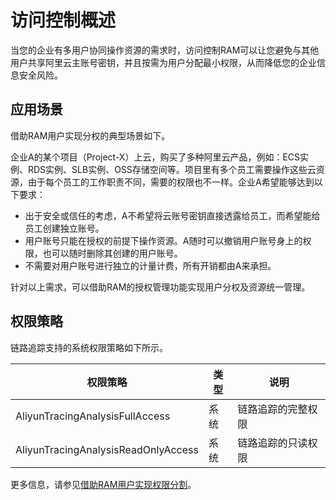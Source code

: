 # 访问控制概述

当您的企业有多用户协同操作资源的需求时，访问控制RAM可以让您避免与其他用户共享阿里云主账号密钥，并且按需为用户分配最小权限，从而降低您的企业信息安全风险。

## 应用场景

借助RAM用户实现分权的典型场景如下。

企业A的某个项目（Project-X）上云，购买了多种阿里云产品，例如：ECS实例、RDS实例、SLB实例、OSS存储空间等。项目里有多个员工需要操作这些云资源，由于每个员工的工作职责不同，需要的权限也不一样。企业A希望能够达到以下要求：

-   出于安全或信任的考虑，A不希望将云账号密钥直接透露给员工，而希望能给员工创建独立账号。
-   用户账号只能在授权的前提下操作资源。A随时可以撤销用户账号身上的权限，也可以随时删除其创建的用户账号。
-   不需要对用户账号进行独立的计量计费，所有开销都由A来承担。

针对以上需求，可以借助RAM的授权管理功能实现用户分权及资源统一管理。

## 权限策略

链路追踪支持的系统权限策略如下所示。

|权限策略|类型|说明|
|----|--|--|
|AliyunTracingAnalysisFullAccess|系统|链路追踪的完整权限|
|AliyunTracingAnalysisReadOnlyAccess|系统|链路追踪的只读权限|

更多信息，请参见[借助RAM用户实现权限分割](/intl.zh-CN/访问控制/借助RAM用户实现分权.md)。

